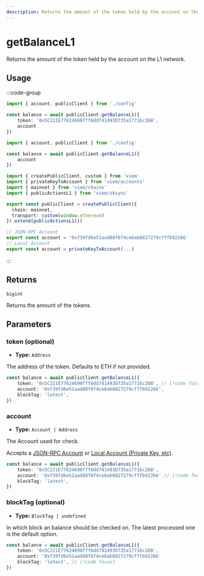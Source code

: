 ```yaml
---
description: Returns the amount of the token held by the account on the L1 network.
---
```


# getBalanceL1

Returns the amount of the token held by the account on the L1 network.

## Usage

:::code-group

```ts [example.ts (Token balance)]
import { account, publicClient } from './config'

const balance = await publicClient.getBalanceL1({
    token: '0x5C221E77624690fff6dd741493D735a17716c26B',
    account
})
```

```ts [example.ts (ETH balance)]
import { account, publicClient } from './config'

const balance = await publicClient.getBalanceL1({
    account
})
```

```ts [config.ts]
import { createPublicClient, custom } from 'viem'
import { privateKeyToAccount } from 'viem/accounts'
import { mainnet } from 'viem/chains'
import { publicActionsL1 } from 'viem/zksync'

export const publicClient = createPublicClient({
  chain: mainnet,
  transport: custom(window.ethereum)
}).extend(publicActionsL1())

// JSON-RPC Account
export const account = '0xf39fd6e51aad88f6f4ce6ab8827279cfffb92266'
// Local Account
export const account = privateKeyToAccount(...)
```

:::

## Returns

`bigint`

Returns the amount of the tokens.

## Parameters

### token (optional)

- **Type:** `Address`

The address of the token. Defaults to ETH if not provided.

```ts
const balance = await publicClient.getBalanceL1({
    token: '0x5C221E77624690fff6dd741493D735a17716c26B', // [!code focus]
    account: '0xf39fd6e51aad88f6f4ce6ab8827279cfffb92266',
    blockTag: 'latest',
})
```

### account

- **Type:** `Account | Address`

The Account used for check.

Accepts a [JSON-RPC Account](/docs/clients/wallet#json-rpc-accounts) or [Local Account (Private Key, etc)](/docs/clients/wallet#local-accounts-private-key-mnemonic-etc).

```ts
const balance = await publicClient.getBalanceL1({
    token: '0x5C221E77624690fff6dd741493D735a17716c26B',
    account: '0xf39fd6e51aad88f6f4ce6ab8827279cfffb92266' // [!code focus]
    blockTag: 'latest',
})
```

### blockTag (optional)

- **Type:** `BlockTag | undefined`

In which block an balance should be checked on. The latest processed one is the default option.

```ts
const balance = await publicClient.getBalanceL1({
    token: '0x5C221E77624690fff6dd741493D735a17716c26B',
    account: '0xf39fd6e51aad88f6f4ce6ab8827279cfffb92266'
    blockTag: 'latest', // [!code focus]
})
```